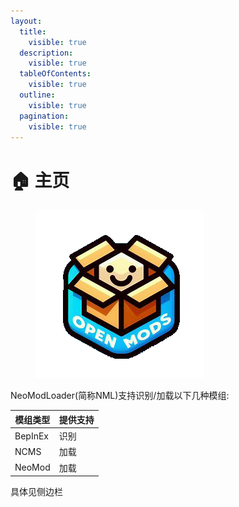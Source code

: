 ```yaml
---
layout:
  title:
    visible: true
  description:
    visible: true
  tableOfContents:
    visible: true
  outline:
    visible: true
  pagination:
    visible: true
---
```


# 🏠 主页

<figure><img src=".gitbook/assets/WBOM-logo2.png" alt=""><figcaption></figcaption></figure>

NeoModLoader(简称NML)支持识别/加载以下几种模组:

| 模组类型    | 提供支持 |
| ------- | ---- |
| BepInEx | 识别   |
| NCMS    | 加载   |
| NeoMod  | 加载   |

具体见侧边栏
